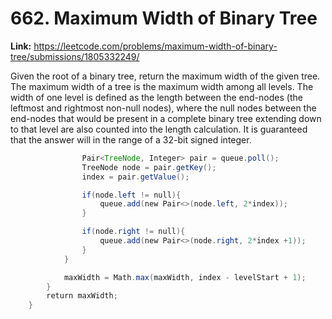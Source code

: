 # 662. Maximum Width of Binary Tree

**Link:** https://leetcode.com/problems/maximum-width-of-binary-tree/submissions/1805332249/

Given the root of a binary tree, return the maximum width of the given tree. The maximum width of a tree is the maximum width among all levels. The width of one level is defined as the length between the end-nodes (the leftmost and rightmost non-null nodes), where the null nodes between the end-nodes that would be present in a complete binary tree extending down to that level are also counted into the length calculation. It is guaranteed that the answer will in the range of a 32-bit signed integer.

```java
                Pair<TreeNode, Integer> pair = queue.poll();
                TreeNode node = pair.getKey();
                index = pair.getValue();

                if(node.left != null){
                    queue.add(new Pair<>(node.left, 2*index));
                }

                if(node.right != null){
                    queue.add(new Pair<>(node.right, 2*index +1));
                }
            }

            maxWidth = Math.max(maxWidth, index - levelStart + 1);
        }
        return maxWidth;
    }
```
